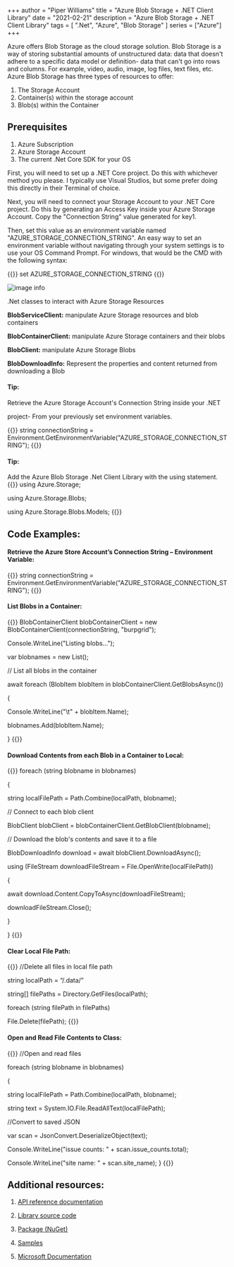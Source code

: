 +++
author = "Piper Williams"
title = "Azure Blob Storage + .NET Client Library"
date = "2021-02-21"
description = "Azure Blob Storage + .NET Client Library"
tags = [
    ".Net",
    "Azure",
    "Blob Storage"
]
series = ["Azure"]
+++

Azure offers Blob Storage as the cloud storage solution. Blob Storage is a way of storing substantial amounts of unstructured data: data that doesn't adhere to a specific data model or definition- data that can't go into rows and columns. For example, video, audio, image, log files, text files, etc. Azure Blob Storage has three types of resources to offer: 

1. The Storage Account 
2. Container(s) within the storage account 
3. Blob(s) within the Container

## Prerequisites

1. Azure Subscription 
2. Azure Storage Account 
3. The current .Net Core SDK for your OS

First, you will need to set up a .NET Core project. Do this with whichever method you please. I typically use Visual Studios, but some prefer doing this directly in their Terminal of choice. 


Next, you will need to connect your Storage Account to your .NET Core project. Do this by generating an Access Key inside your Azure Storage Account. Copy the "Connection String" value generated for key1. 

Then, set this value as an environment variable named "AZURE_STORAGE_CONNECTION_STRING". An easy way to set an environment variable without navigating through your system settings is to use your OS Command Prompt. For windows, that would be the CMD with the following syntax: 

{{<highlight html>}}
set AZURE_STORAGE_CONNECTION_STRING <yourconnectionstring>
{{</highlight>}}



![image info](https://static.wixstatic.com/media/6a8247_b6f9eef8b5844201a844e0a4d3e8ba06~mv2.png/v1/fill/w_998,h_262,al_c,lg_1,q_85,enc_auto/6a8247_b6f9eef8b5844201a844e0a4d3e8ba06~mv2.png)

.Net classes to interact with Azure Storage Resources

**BlobServiceClient:** manipulate Azure Storage resources and blob containers

**BlobContainerClient:** manipulate Azure Storage containers and their blobs

**BlobClient:** manipulate Azure Storage Blobs

**BlobDownloadInfo:** Represent the properties and content returned from downloading a Blob

#### Tip: 
Retrieve the Azure Storage Account's Connection String inside your .NET

 project- From your previously set environment variables. 

{{<highlight html>}}
string connectionString = Environment.GetEnvironmentVariable("AZURE_STORAGE_CONNECTION_STRING");
{{</highlight>}}


#### Tip: 
Add the Azure Blob Storage .Net Client Library with the using statement. 
{{<highlight html>}}
using Azure.Storage;

using Azure.Storage.Blobs;

using Azure.Storage.Blobs.Models;
{{</highlight>}}


## Code Examples:

#### Retrieve the Azure Store Account’s Connection String – Environment Variable: 
{{<highlight html>}}
string connectionString = Environment.GetEnvironmentVariable("AZURE_STORAGE_CONNECTION_STRING");
{{</highlight>}}

#### List Blobs in a Container: 
{{<highlight html>}}
BlobContainerClient blobContainerClient = new BlobContainerClient(connectionString, "burpgrid");


Console.WriteLine("Listing blobs...");

var blobnames = new List<string>();

// List all blobs in the container

await foreach (BlobItem blobItem in blobContainerClient.GetBlobsAsync())

{

Console.WriteLine("\t" + blobItem.Name);

blobnames.Add(blobItem.Name);

}
{{</highlight>}}


#### Download Contents from each Blob in a Container to Local: 
{{<highlight html>}}
foreach (string blobname in blobnames)

{

 

string localFilePath = Path.Combine(localPath, blobname);

// Connect to each blob client

BlobClient blobClient = blobContainerClient.GetBlobClient(blobname);


// Download the blob's contents and save it to a file

BlobDownloadInfo download = await blobClient.DownloadAsync();


using (FileStream downloadFileStream = File.OpenWrite(localFilePath))

{

await download.Content.CopyToAsync(downloadFileStream);

downloadFileStream.Close();

}

}
{{</highlight>}}

#### Clear Local File Path: 
{{<highlight html>}}
//Delete all files in local file path

string localPath = “/.data/”

string[] filePaths = Directory.GetFiles(localPath);

foreach (string filePath in filePaths)

File.Delete(filePath);
{{</highlight>}}
#### Open and Read File Contents to Class: 
{{<highlight html>}}
//Open and read files 

foreach (string blobname in blobnames)

{

string localFilePath = Path.Combine(localPath, blobname);

string text = System.IO.File.ReadAllText(localFilePath);

 //Convert to saved JSON

 var scan = JsonConvert.DeserializeObject<ScanResults>(text);

 Console.WriteLine("issue counts: " + scan.issue_counts.total);

 Console.WriteLine("site name: " + scan.site_name);
}
{{</highlight>}}


## Additional resources:
1. [API reference documentation](https://learn.microsoft.com/en-us/dotnet/api/azure.storage.blobs?view=azure-dotnet)

2. [Library source code](https://github.com/Azure/azure-sdk-for-net/tree/main/sdk/storage/Azure.Storage.Blobs)

3. [Package (NuGet)](https://www.nuget.org/packages/Azure.Storage.Blobs)

4. [Samples](https://learn.microsoft.com/en-us/azure/storage/common/storage-samples-dotnet?toc=%2Fazure%2Fstorage%2Fblobs%2Ftoc.json#blob-samples)

5. [Microsoft Documentation](https://docs.microsoft.com/en-us/azure/storage/blobs/storage-quickstart-blobs-dotnet)

